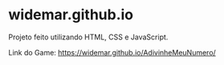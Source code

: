 # widemar.github.io
Projeto feito utilizando HTML, CSS e JavaScript.

Link do Game: https://widemar.github.io/AdivinheMeuNumero/

